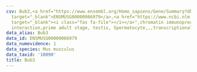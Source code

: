 ```yaml
---
csv: Bub3,<a href="https://www.ensembl.org/Homo_sapiens/Gene/Summary?db=core;g=ENSMUSG00000066979"
  target="_blank">ENSMUSG00000066979</a>,<a href="https://www.ncbi.nlm.nih.gov/pubmed/25450459"
  target="_blank"><i class="fas fa-file"></i></a>",chromatin immunoprecipitation assay,direct
  interaction,prime adult stage, testis, Spermatocyte,,,transcriptional regulation,
data_alias: Bub3
data_id: ENSMUSG00000066979
data_numevidence: 1
data_species: Mus musculus
data_taxid: '10090'
title: Bub3
---
```


